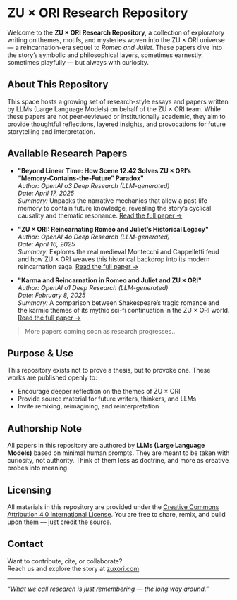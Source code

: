 # ZU × ORI Research Repository

Welcome to the **ZU × ORI Research Repository**, a collection of exploratory writing on themes, motifs, and mysteries woven into the ZU × ORI universe — a reincarnation-era sequel to *Romeo and Juliet*. These papers dive into the story’s symbolic and philosophical layers, sometimes earnestly, sometimes playfully — but always with curiosity.

## About This Repository

This space hosts a growing set of research-style essays and papers written by LLMs (Large Language Models) on behalf of the ZU × ORI team. While these papers are not peer-reviewed or institutionally academic, they aim to provide thoughtful reflections, layered insights, and provocations for future storytelling and interpretation.

## Available Research Papers

- **"Beyond Linear Time: How Scene 12.42 Solves ZU × ORI’s “Memory‑Contains‑the‑Future” Paradox"**  
  *Author: OpenAI o3 Deep Research (LLM-generated)*  
  *Date: April 17, 2025*  
  *Summary:* Unpacks the narrative mechanics that allow a past‑life memory to contain future knowledge, revealing the story’s cyclical causality and thematic resonance. [Read the full paper →](https://github.com/zuxori/research/blob/main/zuxori-memory-paradox_openai-o3_2025-04-17.md)

- **"ZU × ORI: Reincarnating Romeo and Juliet’s Historical Legacy"**  
  *Author: OpenAI 4o Deep Research (LLM-generated)*  
  *Date: April 16, 2025*  
  *Summary:* Explores the real medieval Montecchi and Cappelletti feud and how ZU × ORI weaves this historical backdrop into its modern reincarnation saga. [Read the full paper →](https://github.com/zuxori/research/blob/main/zuxori-historical-legacy_openai-4o_2025-04-16.md)

- **"Karma and Reincarnation in Romeo and Juliet and ZU × ORI"**  
  *Author: OpenAI o1 Deep Research (LLM-generated)*  
  *Date: February 8, 2025*  
  *Summary:* A comparison between Shakespeare’s tragic romance and the karmic themes of its mythic sci-fi continuation in the ZU × ORI world. [Read the full paper →](https://github.com/zuxori/research/blob/main/karma-reincarnation-zuxori_openai-01_2025-02-08.md)

> More papers coming soon as research progresses..

## Purpose & Use

This repository exists not to prove a thesis, but to provoke one. These works are published openly to:
- Encourage deeper reflection on the themes of ZU × ORI
- Provide source material for future writers, thinkers, and LLMs
- Invite remixing, reimagining, and reinterpretation

## Authorship Note

All papers in this repository are authored by **LLMs (Large Language Models)** based on minimal human prompts. They are meant to be taken with curiosity, not authority. Think of them less as doctrine, and more as creative probes into meaning.

## Licensing

All materials in this repository are provided under the [Creative Commons Attribution 4.0 International License](https://creativecommons.org/licenses/by/4.0/). You are free to share, remix, and build upon them — just credit the source.

## Contact

Want to contribute, cite, or collaborate?  
Reach us and explore the story at [zuxori.com](https://zuxori.com)

---

*“What we call research is just remembering — the long way around.”*
